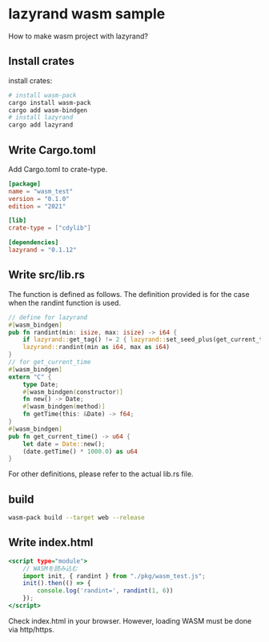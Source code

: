 # lazyrand wasm sample

How to make wasm project with lazyrand?

## Install crates

install crates:

```sh
# install wasm-pack
cargo install wasm-pack
cargo add wasm-bindgen
# install lazyrand
cargo add lazyrand
```

## Write Cargo.toml

Add Cargo.toml to crate-type.

```toml:Cargo.toml
[package]
name = "wasm_test"
version = "0.1.0"
edition = "2021"

[lib]
crate-type = ["cdylib"]

[dependencies]
lazyrand = "0.1.12"
```

## Write src/lib.rs

The function is defined as follows. The definition provided is for the case when the randint function is used.

```rust:src/lib.rs
// define for lazyrand
#[wasm_bindgen]
pub fn randint(min: isize, max: isize) -> i64 {
    if lazyrand::get_tag() != 2 { lazyrand::set_seed_plus(get_current_time()); }
    lazyrand::randint(min as i64, max as i64)
}
// for get_current_time
#[wasm_bindgen]
extern "C" {
    type Date;
    #[wasm_bindgen(constructor)]
    fn new() -> Date;
    #[wasm_bindgen(method)]
    fn getTime(this: &Date) -> f64;
}
#[wasm_bindgen]
pub fn get_current_time() -> u64 {
    let date = Date::new();
    (date.getTime() * 1000.0) as u64
}
```

For other definitions, please refer to the actual lib.rs file.

## build

```sh
wasm-pack build --target web --release
```

## Write index.html

```html:index.html
<script type="module">
    // WASMを読み込む
    import init, { randint } from "./pkg/wasm_test.js";
    init().then(() => {
        console.log('randint=', randint(1, 6))
    });
</script>
```

Check index.html in your browser. However, loading WASM must be done via http/https.

